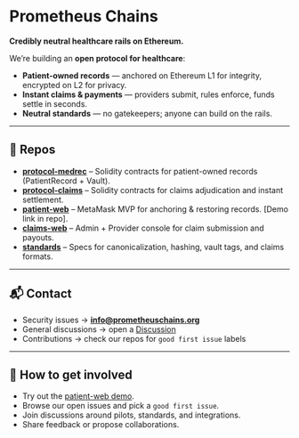 # Prometheus Chains
**Credibly neutral healthcare rails on Ethereum.**

We’re building an **open protocol for healthcare**:  
- **Patient-owned records** — anchored on Ethereum L1 for integrity, encrypted on L2 for privacy.  
- **Instant claims & payments** — providers submit, rules enforce, funds settle in seconds.  
- **Neutral standards** — no gatekeepers; anyone can build on the rails.

---

## 🚀 Repos
- [**protocol-medrec**](https://github.com/Prometheus-chains/protocol-medrec) – Solidity contracts for patient-owned records (PatientRecord + Vault).  
- [**protocol-claims**](https://github.com/Prometheus-chains/protocol-claims) – Solidity contracts for claims adjudication and instant settlement.  
- [**patient-web**](https://github.com/Prometheus-chains/patient-web) – MetaMask MVP for anchoring & restoring records. [Demo link in repo].  
- [**claims-web**](https://github.com/Prometheus-chains/claims-web) – Admin + Provider console for claim submission and payouts.  
- [**standards**](https://github.com/Prometheus-chains/standards) – Specs for canonicalization, hashing, vault tags, and claims formats.

---

## 📬 Contact
- Security issues → **info@prometheuschains.org**  
- General discussions → open a [Discussion](https://github.com/orgs/Prometheus-chains/discussions)  
- Contributions → check our repos for `good first issue` labels  

---

## 🤝 How to get involved
- Try out the [patient-web demo](https://github.com/Prometheus-chains/patient-web).  
- Browse our open issues and pick a `good first issue`.  
- Join discussions around pilots, standards, and integrations.  
- Share feedback or propose collaborations.  
